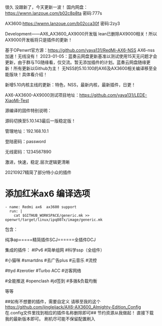 很久 没跟新了，今天更新一波！
国内网盘：https://wwnn.lanzoue.com/b02c8p8ta
密码:777s

AX3600:https://wwnn.lanzoue.com/b02cca30f
密码:2zy3


Development——AX6_AX3600_AX9000开发版
lean已删除AX9000相关！所以AX9000开发板将只是插件的更新！

基于OPenwrt官方源：https://github.com/yaya131/RedMi-AX6-NSS  AX6-nss加速！无线没有！
2023-01-05：蓝奏云网盘更新基准以测试使用15天无问题才会更新，由于群与TG随缘看，仅交流。暂无添加插件的计划。蓝奏云网盘随缘更新！所有更新以Github为主！     无NSS的5.10.100的AX6及AX3600相关编译移至全能版块！具体看介绍！

新增5.10内核主线的更新：特色，NSS，最新内核，最新插件，日更！

AX6-AX3600-AX9000测试项目地址：https://github.com/yaya131/LEDE-XiaoMi-Test

源编译的固件特别说明：

源码切换至5.10.143最后一版稳定版！

管理地址：192.168.10.1

登陆密码：password

无线密码：1234567890

激进，快速，稳定.层次逻辑更清晰

20210927精简了部分特小众的插件
# 添加红米ax6 编译选项
    - name: Redmi ax6  ax3600 support
      run: |
        cat $GITHUB_WORKSPACE/generic.mk >> openwrt/target/linux/ipq807x/image/generic.mk



        
包含：

纯净ap=====精简插件SCJ======全插件DCJ

集成的插件：
#IPv6
#简单组网
#科学ssp（全组件）

#小猫咪
#smartdns
#去广告plus
#云音乐
#流控

#ttyd
#zerotier
#Turbo ACC
#访客网络

#全能推送
#openclash
#jd签到
#多拨&负载均衡

等等

##如有不想要的插件，需要自定义
请移至我的这个 https://github.com/jingleijack/AX6-AX3600_Almighty-Edition_Config
在.config文件里找到相应的插件名称删除即可##
节约资源从我做起！
直接下载我的最新版本即可。
刷机尽可能不保留配置刷入
